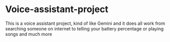 # Voice-assistant-project
This is a voice assistant project, kind of like Gemini and it does all work from searching someone on internet to telling your battery percentage or playing songs and much more
